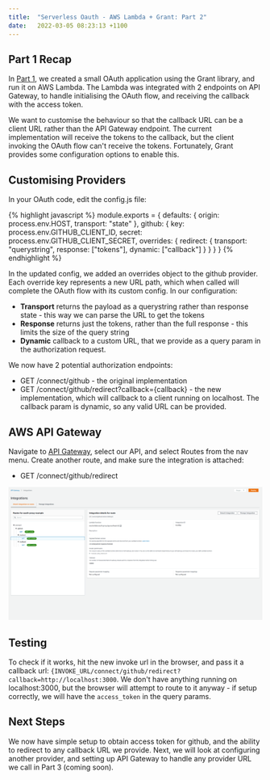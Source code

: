 ```yaml
---
title:  "Serverless Oauth - AWS Lambda + Grant: Part 2"
date:   2022-03-05 08:23:13 +1100
---
```


## Part 1 Recap

In [Part 1](aws-lambda-oauth-proxy-part-1), we created a small OAuth application using the Grant library, and run it on AWS Lambda. The Lambda was integrated with 2 endpoints on API Gateway, to handle initialising the OAuth flow, and receiving the callback with the access token.

We want to customise the behaviour so that the callback URL can be a client URL rather than the API Gateway endpoint. The current implementation will receive the tokens to the callback, but the client invoking the OAuth flow can't receive the tokens. Fortunately, Grant provides some configuration options to enable this.

## Customising Providers

In your OAuth code, edit the config.js file:

{% highlight javascript %}
module.exports = {
  defaults: {
    origin: process.env.HOST,
    transport: "state"
  },
  github: {
    key: process.env.GITHUB_CLIENT_ID,
    secret: process.env.GITHUB_CLIENT_SECRET,
    overrides: {
      redirect: {
        transport: "querystring",
        response: ["tokens"],
        dynamic: ["callback"]
      }
    }
  }
}
{% endhighlight %}

In the updated config, we added an overrides object to the github provider. Each override key represents a new URL path, which when called will complete the OAuth flow with its custom config. In our configuration:
* **Transport** returns the payload as a querystring rather than response state - this way we can parse the URL to get the tokens
* **Response** returns just the tokens, rather than the full response - this limits the size of the query string
* **Dynamic** callback to a custom URL, that we provide as a query param in the authorization request.

We now have 2 potential authorization endpoints:
* GET /connect/github - the original implementation
* GET /connect/github/redirect?callback={callback} - the new implementation, which will callback to a client running on localhost. The callback param is dynamic, so any valid URL can be provided.

## AWS API Gateway

Navigate to [API Gateway][aws-console-api-gateway], select our API, and select Routes from the nav menu. Create another route, and make sure the integration is attached:
* GET /connect/github/redirect

![AWS API Gateway Redirect Routes](/assets/aws_api_gateway_redirect_route.png)

## Testing

To check if it works, hit the new invoke url in the browser, and pass it a callback url: `{INVOKE_URL/connect/github/redirect?callback=http://localhost:3000`. We don't have anything running on localhost:3000, but the browser will attempt to route to it anyway - if setup correctly, we will have the `access_token` in the query params.

## Next Steps

We now have simple setup to obtain access token for github, and the ability to redirect to any callback URL we provide. Next, we will look at configuring another provider, and setting up API Gateway to handle any provider URL we call in Part 3 (coming soon).

[github-new-oauth-application]: https://github.com/settings/applications/new
[grant]: https://github.com/simov/grant
[aws-lambda]: https://docs.aws.amazon.com/lambda/latest/dg/welcome.html
[aws-cli-update-function-code]: https://docs.aws.amazon.com/cli/latest/reference/lambda/update-function-code.html
[aws-api-gateway]: https://docs.aws.amazon.com/apigateway/latest/developerguide/welcome.html
[grant-aws-example]: https://github.com/simov/grant-aws
[aws-console-lambda]: https://console.aws.amazon.com/lambda
[aws-console-api-gateway]: https://console.aws.amazon.com/apigateway
[aws-console-cloudwatch]: https://console.aws.amazon.com/cloudwatch
